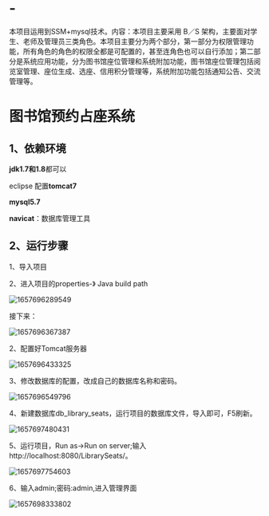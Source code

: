 # -
本项目运用到SSM+mysql技术。内容：本项目主要采用 B／S 架构，主要面对学生、老师及管理员三类角色。本项目主要分为两个部分，第一部分为权限管理功能，所有角色的角色的权限全都是可配置的，甚至连角色也可以自行添加；第二部分是系统应用功能，分为图书馆座位管理和系统附加功能，图书馆座位管理包括阅览室管理、座位生成、选座、信用积分管理等，系统附加功能包括通知公告、交流管理等。
# 图书馆预约占座系统

## 1、依赖环境

**jdk1.7和1.8**都可以

eclipse 配置**tomcat7**

**mysql5.7** 

**navicat**：数据库管理工具

## 2、运行步骤

1、导入项目

2、进入项目的properties-》 Java build path

![1657696289549](C:\Users\Boar\AppData\Roaming\Typora\typora-user-images\1657696289549.png)

接下来：

![1657696367387](C:\Users\Boar\AppData\Roaming\Typora\typora-user-images\1657696367387.png)

2、配置好Tomcat服务器

![1657696433325](C:\Users\Boar\AppData\Roaming\Typora\typora-user-images\1657696433325.png)

3、修改数据库的配置，改成自己的数据库名称和密码。

![1657696549796](C:\Users\Boar\AppData\Roaming\Typora\typora-user-images\1657696549796.png)

4、新建数据库db_library_seats，运行项目的数据库文件，导入即可，F5刷新。

![1657697480431](C:\Users\Boar\AppData\Roaming\Typora\typora-user-images\1657697480431.png)

5、运行项目，Run as->Run on server;输入http://localhost:8080/LibrarySeats/。

![1657697754603](C:\Users\Boar\AppData\Roaming\Typora\typora-user-images\1657697754603.png)

6、输入admin;密码:admin,进入管理界面

![1657698333802](C:\Users\Boar\AppData\Roaming\Typora\typora-user-images\1657698333802.png)
